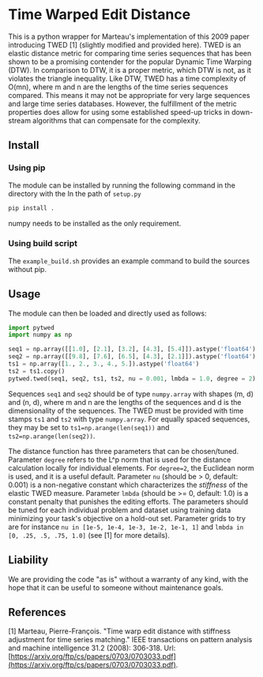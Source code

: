 # Time Warped Edit Distance

This is a python wrapper for Marteau's implementation of this 2009 paper introducing TWED [1] (slightly modified and provided here). TWED is an elastic distance metric for comparing time series sequences that has been shown to be a promising contender for the popular Dynamic Time Warping (DTW). In comparison to DTW, it is a proper metric, which DTW is not, as it violates the triangle inequality. Like DTW, TWED has a time complexity of O(mn), where m and n are the lengths of the time series sequences compared. This means it may not be appropriate for very large sequences and large time series databases. However, the fulfillment of the metric properties does allow for using some established speed-up tricks in down-stream algorithms that can compensate for the complexity. 

## Install

### Using pip

The module can be installed by running the following command in the directory with the In the path of `setup.py`

```bash
pip install .
```

numpy needs to be installed as the only requirement.

### Using build script

The `example_build.sh` provides an example command to build the sources without pip. 

## Usage

The module can then be loaded and directly used as follows:

```python
import pytwed
import numpy as np

seq1 = np.array([[1.0], [2.1], [3.2], [4.3], [5.4]]).astype('float64')
seq2 = np.array([[9.8], [7.6], [6.5], [4.3], [2.1]]).astype('float64')
ts1 = np.array([1., 2., 3., 4., 5.]).astype('float64')
ts2 = ts1.copy()
pytwed.twed(seq1, seq2, ts1, ts2, nu = 0.001, lmbda = 1.0, degree = 2)
```

Sequences `seq1` and `seq2` should be of type `numpy.array` with shapes (m, d) and (n, d), where m and n are the lengths of the sequences and d is the dimensionality of the sequences. The TWED must be provided with time stamps `ts1` and `ts2` with type `numpy.array`. For equally spaced sequences, they may be set to `ts1=np.arange(len(seq1))` and `ts2=np.arange(len(seq2))`. 

The distance function has three parameters that can be chosen/tuned. Parameter `degree` refers to the L^p norm that is used for the distance calculation locally for individual elements. For `degree=2`, the Euclidean norm is used, and it is a useful default. Parameter `nu` (should be > 0, default: 0.001) is a non-negative constant which characterizes the _stiffness_ of the elastic TWED measure. Parameter `lmbda` (should be >= 0, default: 1.0) is a constant penalty that punishes the editing efforts. The parameters should be tuned for each individual problem and dataset using training data minimizing your task's objective on a hold-out set. Parameter grids to try are for instance `nu in [1e-5, 1e-4, 1e-3, 1e-2, 1e-1, 1]` and `lmbda in [0, .25, .5, .75, 1.0]` (see [1] for more details).

## Liability

We are providing the code "as is" without a warranty of any kind, with the hope that it can be useful to someone without maintenance goals.

## References

[1] Marteau, Pierre-François. "Time warp edit distance with stiffness adjustment for time series matching." IEEE transactions on pattern analysis and machine intelligence 31.2 (2008): 306-318. Url: [https://arxiv.org/ftp/cs/papers/0703/0703033.pdf](https://arxiv.org/ftp/cs/papers/0703/0703033.pdf).
